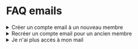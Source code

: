 # FAQ emails

<details>

<summary>Créer un compte email à un nouveau membre</summary>

Pour obtenir leur email, les nouveaux membres doivent être invités par un membre existant via l'espace-membre puis compléter leur fiche sur l'[espace membre](https://espace-membre.incubateur.net/). Le compte email sera automatiquement créé à la validation.

Le compte email est actif tant que le membre à une mission en cours, il ne faut pas oublier de garder sa fiche de membre à jour.

</details>

<details>

<summary>Recréer un compte email pour un ancien membre</summary>

Un membre de ton équipe doit ajouter ta nouvelle mission sur ta fiche via l'[espace membre](https://espace-membre.incubateur.net/).

</details>

<details>

<summary>Je n'ai plus accès à mon mail</summary>

**As-tu dépassé ta date de fin de mission ?**

Les droits d'accès aux ressources beta.gouv.fr (dont l'email fait partie) sont liés à la date de fin de mission sur ta fiche membre. Pour savoir si celle-ci est dépassée, tu peux vérifier dans [l'annuaire](https://beta.gouv.fr/communaute/annuaire) si ta fiche figure dans les membres actifs. Si elle figure dans les alumni, c'est que ta date de fin de mission est dépassée. Voici les instructions :

1. Demande à un membre de ton équipe de prolonger ta fiche membre sur l'[espace membre](https://espace-membre.incubateur.net/)
2. [Renouvelle le mot de passe](../espace-membre/faq-espace-membre.md#je-veux-definir-renouveler-mon-mot-de-passe) ta boîte mail via l'espace membre (14 caractères minimum pour OVH pro).
3. Accède à ta boîte mail avec le nouveau mot de passe

**J'ai besoin d'aide**

N'hésite pas à demander un coup de main aux personnes de ton équipe, ou d'un ou d'une collègue. Tu peux aussi solliciter l'aide de la communauté sur le canal [\~incubateur-entraide-communauté](https://mattermost.incubateur.net/betagouv/channels/incubateur-help) si tu accèdes encore à Mattermost.

</details>

